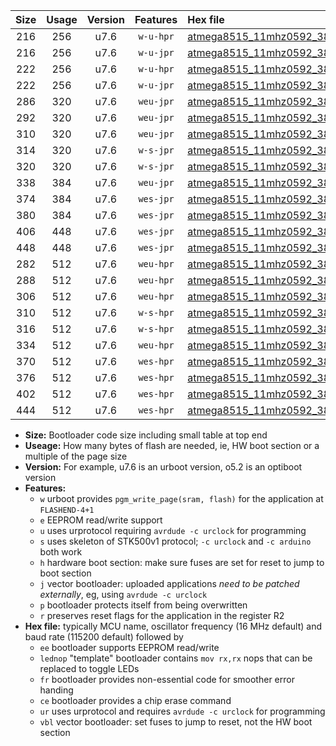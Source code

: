 |Size|Usage|Version|Features|Hex file|
|:-:|:-:|:-:|:-:|:--|
|216|256|u7.6|`w-u-hpr`|[atmega8515_11mhz0592_38400bps_ur.hex](https://raw.githubusercontent.com/stefanrueger/urboot/main/atmega8515_11mhz0592_38400bps_ur.hex)|
|216|256|u7.6|`w-u-jpr`|[atmega8515_11mhz0592_38400bps_ur_vbl.hex](https://raw.githubusercontent.com/stefanrueger/urboot/main/atmega8515_11mhz0592_38400bps_ur_vbl.hex)|
|222|256|u7.6|`w-u-hpr`|[atmega8515_11mhz0592_38400bps_lednop_ur.hex](https://raw.githubusercontent.com/stefanrueger/urboot/main/atmega8515_11mhz0592_38400bps_lednop_ur.hex)|
|222|256|u7.6|`w-u-jpr`|[atmega8515_11mhz0592_38400bps_lednop_ur_vbl.hex](https://raw.githubusercontent.com/stefanrueger/urboot/main/atmega8515_11mhz0592_38400bps_lednop_ur_vbl.hex)|
|286|320|u7.6|`weu-jpr`|[atmega8515_11mhz0592_38400bps_ee_ur_vbl.hex](https://raw.githubusercontent.com/stefanrueger/urboot/main/atmega8515_11mhz0592_38400bps_ee_ur_vbl.hex)|
|292|320|u7.6|`weu-jpr`|[atmega8515_11mhz0592_38400bps_ee_lednop_ur_vbl.hex](https://raw.githubusercontent.com/stefanrueger/urboot/main/atmega8515_11mhz0592_38400bps_ee_lednop_ur_vbl.hex)|
|310|320|u7.6|`weu-jpr`|[atmega8515_11mhz0592_38400bps_ee_lednop_fr_ur_vbl.hex](https://raw.githubusercontent.com/stefanrueger/urboot/main/atmega8515_11mhz0592_38400bps_ee_lednop_fr_ur_vbl.hex)|
|314|320|u7.6|`w-s-jpr`|[atmega8515_11mhz0592_38400bps_vbl.hex](https://raw.githubusercontent.com/stefanrueger/urboot/main/atmega8515_11mhz0592_38400bps_vbl.hex)|
|320|320|u7.6|`w-s-jpr`|[atmega8515_11mhz0592_38400bps_lednop_vbl.hex](https://raw.githubusercontent.com/stefanrueger/urboot/main/atmega8515_11mhz0592_38400bps_lednop_vbl.hex)|
|338|384|u7.6|`weu-jpr`|[atmega8515_11mhz0592_38400bps_ee_lednop_fr_ce_ur_vbl.hex](https://raw.githubusercontent.com/stefanrueger/urboot/main/atmega8515_11mhz0592_38400bps_ee_lednop_fr_ce_ur_vbl.hex)|
|374|384|u7.6|`wes-jpr`|[atmega8515_11mhz0592_38400bps_ee_vbl.hex](https://raw.githubusercontent.com/stefanrueger/urboot/main/atmega8515_11mhz0592_38400bps_ee_vbl.hex)|
|380|384|u7.6|`wes-jpr`|[atmega8515_11mhz0592_38400bps_ee_lednop_vbl.hex](https://raw.githubusercontent.com/stefanrueger/urboot/main/atmega8515_11mhz0592_38400bps_ee_lednop_vbl.hex)|
|406|448|u7.6|`wes-jpr`|[atmega8515_11mhz0592_38400bps_ee_lednop_fr_vbl.hex](https://raw.githubusercontent.com/stefanrueger/urboot/main/atmega8515_11mhz0592_38400bps_ee_lednop_fr_vbl.hex)|
|448|448|u7.6|`wes-jpr`|[atmega8515_11mhz0592_38400bps_ee_lednop_fr_ce_vbl.hex](https://raw.githubusercontent.com/stefanrueger/urboot/main/atmega8515_11mhz0592_38400bps_ee_lednop_fr_ce_vbl.hex)|
|282|512|u7.6|`weu-hpr`|[atmega8515_11mhz0592_38400bps_ee_ur.hex](https://raw.githubusercontent.com/stefanrueger/urboot/main/atmega8515_11mhz0592_38400bps_ee_ur.hex)|
|288|512|u7.6|`weu-hpr`|[atmega8515_11mhz0592_38400bps_ee_lednop_ur.hex](https://raw.githubusercontent.com/stefanrueger/urboot/main/atmega8515_11mhz0592_38400bps_ee_lednop_ur.hex)|
|306|512|u7.6|`weu-hpr`|[atmega8515_11mhz0592_38400bps_ee_lednop_fr_ur.hex](https://raw.githubusercontent.com/stefanrueger/urboot/main/atmega8515_11mhz0592_38400bps_ee_lednop_fr_ur.hex)|
|310|512|u7.6|`w-s-hpr`|[atmega8515_11mhz0592_38400bps.hex](https://raw.githubusercontent.com/stefanrueger/urboot/main/atmega8515_11mhz0592_38400bps.hex)|
|316|512|u7.6|`w-s-hpr`|[atmega8515_11mhz0592_38400bps_lednop.hex](https://raw.githubusercontent.com/stefanrueger/urboot/main/atmega8515_11mhz0592_38400bps_lednop.hex)|
|334|512|u7.6|`weu-hpr`|[atmega8515_11mhz0592_38400bps_ee_lednop_fr_ce_ur.hex](https://raw.githubusercontent.com/stefanrueger/urboot/main/atmega8515_11mhz0592_38400bps_ee_lednop_fr_ce_ur.hex)|
|370|512|u7.6|`wes-hpr`|[atmega8515_11mhz0592_38400bps_ee.hex](https://raw.githubusercontent.com/stefanrueger/urboot/main/atmega8515_11mhz0592_38400bps_ee.hex)|
|376|512|u7.6|`wes-hpr`|[atmega8515_11mhz0592_38400bps_ee_lednop.hex](https://raw.githubusercontent.com/stefanrueger/urboot/main/atmega8515_11mhz0592_38400bps_ee_lednop.hex)|
|402|512|u7.6|`wes-hpr`|[atmega8515_11mhz0592_38400bps_ee_lednop_fr.hex](https://raw.githubusercontent.com/stefanrueger/urboot/main/atmega8515_11mhz0592_38400bps_ee_lednop_fr.hex)|
|444|512|u7.6|`wes-hpr`|[atmega8515_11mhz0592_38400bps_ee_lednop_fr_ce.hex](https://raw.githubusercontent.com/stefanrueger/urboot/main/atmega8515_11mhz0592_38400bps_ee_lednop_fr_ce.hex)|

- **Size:** Bootloader code size including small table at top end
- **Useage:** How many bytes of flash are needed, ie, HW boot section or a multiple of the page size
- **Version:** For example, u7.6 is an urboot version, o5.2 is an optiboot version
- **Features:**
  + `w` urboot provides `pgm_write_page(sram, flash)` for the application at `FLASHEND-4+1`
  + `e` EEPROM read/write support
  + `u` uses urprotocol requiring `avrdude -c urclock` for programming
  + `s` uses skeleton of STK500v1 protocol; `-c urclock` and `-c arduino` both work
  + `h` hardware boot section: make sure fuses are set for reset to jump to boot section
  + `j` vector bootloader: uploaded applications *need to be patched externally*, eg, using `avrdude -c urclock`
  + `p` bootloader protects itself from being overwritten
  + `r` preserves reset flags for the application in the register R2
- **Hex file:** typically MCU name, oscillator frequency (16 MHz default) and baud rate (115200 default) followed by
  + `ee` bootloader supports EEPROM read/write
  + `lednop` "template" bootloader contains `mov rx,rx` nops that can be replaced to toggle LEDs
  + `fr` bootloader provides non-essential code for smoother error handing
  + `ce` bootloader provides a chip erase command
  + `ur` uses urprotocol and requires `avrdude -c urclock` for programming
  + `vbl` vector bootloader: set fuses to jump to reset, not the HW boot section

